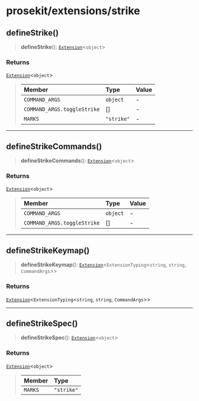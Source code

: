 # prosekit/extensions/strike

<a id="defineStrike" name="defineStrike"></a>

## defineStrike()

> **defineStrike**(): [`Extension`](../core.md#ExtensionT)\<`object`\>

### Returns

[`Extension`](../core.md#ExtensionT)\<`object`\>

> | Member | Type | Value |
> | :------ | :------ | :------ |
> | `COMMAND_ARGS` | `object` | - |
> | `COMMAND_ARGS.toggleStrike` | [] | - |
> | `MARKS` | `"strike"` | - |
>

***

<a id="defineStrikeCommands" name="defineStrikeCommands"></a>

## defineStrikeCommands()

> **defineStrikeCommands**(): [`Extension`](../core.md#ExtensionT)\<`object`\>

### Returns

[`Extension`](../core.md#ExtensionT)\<`object`\>

> | Member | Type | Value |
> | :------ | :------ | :------ |
> | `COMMAND_ARGS` | `object` | - |
> | `COMMAND_ARGS.toggleStrike` | [] | - |
>

***

<a id="defineStrikeKeymap" name="defineStrikeKeymap"></a>

## defineStrikeKeymap()

> **defineStrikeKeymap**(): [`Extension`](../core.md#ExtensionT)\<`ExtensionTyping`\<`string`, `string`, `CommandArgs`\>\>

### Returns

[`Extension`](../core.md#ExtensionT)\<`ExtensionTyping`\<`string`, `string`, `CommandArgs`\>\>

***

<a id="defineStrikeSpec" name="defineStrikeSpec"></a>

## defineStrikeSpec()

> **defineStrikeSpec**(): [`Extension`](../core.md#ExtensionT)\<`object`\>

### Returns

[`Extension`](../core.md#ExtensionT)\<`object`\>

> | Member | Type |
> | :------ | :------ |
> | `MARKS` | `"strike"` |
>
